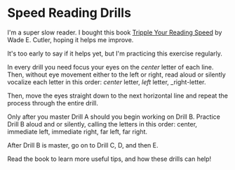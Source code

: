 # Speed Reading Drills

I'm a super slow reader. I bought this book [Tripple Your Reading Speed](https://www.amazon.com/Triple-Your-Reading-Speed-4th/dp/0743475763)
by Wade E. Cutler, hoping it helps me improve.

It's too early to say if it helps yet, but I'm practicing this exercise regularly.

In every drill you need focus your eyes on the _center_ letter of each line.
Then, without eye movement either to the left or right, read aloud or silently vocalize 
each letter in this order: _center_ letter, _left_ letter, _right-letter.

Then, move the eyes straight down to the next horizontal line and repeat the
process through the entire drill.

Only after you master Drill A should you begin working on Drill B. Practice
Drill B aloud and or silently, calling the letters in this order:
center, immediate left, immediate right, far left, far right.

After Drill B is master, go on to Drill C, D, and then E.


Read the book to learn more useful tips, and how these drills can help!

